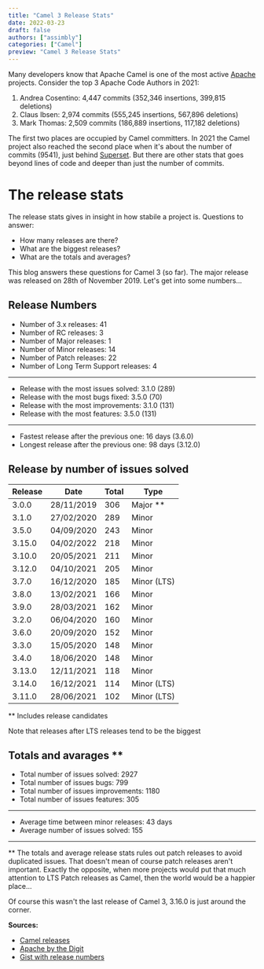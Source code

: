 ```yaml
---
title: "Camel 3 Release Stats"
date: 2022-03-23
draft: false
authors: ["assimbly"]
categories: ["Camel"]
preview: "Camel 3 Release Stats"
---
```


Many developers know that Apache Camel is one of the most active [Apache](https://apache.org/) projects. Consider the top 3 Apache Code Authors in 2021:

1.   Andrea Cosentino: 4,447 commits (352,346 insertions, 399,815 deletions)
2.   Claus Ibsen: 2,974 commits (555,245 insertions, 567,896 deletions)
3.   Mark Thomas: 2,509 commits (186,889 insertions, 117,182 deletions)

The first two places are occupied by Camel committers. In 2021 the Camel project also reached the second place when it's about the number of commits (9541), just behind [Superset](https://superset.apache.org/). 
But there are other stats that goes beyond lines of code and deeper than just the number of commits. 

# The release stats

The release stats gives in insight in how stabile a project is. Questions to answer:

* How many releases are there?
* What are the biggest releases?
* What are the totals and averages?

This blog answers these questions for Camel 3 (so far). The major release was released on 28th of November 2019. Let's get into some numbers...


## Release Numbers

* Number of 3.x releases: 41
* Number of RC releases: 3
* Number of Major releases: 1
* Number of Minor releases: 14
* Number of Patch releases: 22
* Number of Long Term Support releases: 4

---
* Release with the most issues solved: 3.1.0 (289)
* Release with the most bugs fixed: 3.5.0 (70)
* Release with the most improvements: 3.1.0 (131)
* Release with the most features: 3.5.0 (131)
---
* Fastest release after the previous one: 16 days (3.6.0)
* Longest release after the previous one: 98 days (3.12.0)


## Release by number of issues solved

| Release | Date       | Total | Type        |
| ------- | ---------- | ----- | ----------- |
| 3.0.0   | 28/11/2019 | 306   | Major **      |
| 3.1.0   | 27/02/2020 | 289   | Minor       |
| 3.5.0   | 04/09/2020 | 243   | Minor       |
| 3.15.0  | 04/02/2022 | 218   | Minor       |
| 3.10.0  | 20/05/2021 | 211   | Minor       |
| 3.12.0  | 04/10/2021 | 205   | Minor       |
| 3.7.0   | 16/12/2020 | 185   | Minor (LTS) |
| 3.8.0   | 13/02/2021 | 166   | Minor       |
| 3.9.0   | 28/03/2021 | 162   | Minor       |
| 3.2.0   | 06/04/2020 | 160   | Minor       |
| 3.6.0   | 20/09/2020 | 152   | Minor       |
| 3.3.0   | 15/05/2020 | 148   | Minor       |
| 3.4.0   | 18/06/2020 | 148   | Minor       |
| 3.13.0  | 12/11/2021 | 118   | Minor       |
| 3.14.0  | 16/12/2021 | 114   | Minor (LTS) |
| 3.11.0  | 28/06/2021 | 102   | Minor (LTS) |

** Includes release candidates

Note that releases after LTS releases tend to be the biggest

## Totals and avarages **

* Total number of issues solved: 2927
* Total number of issues bugs: 799
* Total number of issues improvements: 1180
* Total number of issues features: 305
---
* Average time between minor releases: 43 days
* Average number of issues solved: 155
---
 
** The totals and average release stats rules out patch releases to avoid duplicated issues. That doesn't mean of course patch releases aren't important.
Exactly the opposite, when more projects would put that much attention to LTS Patch releases as Camel, then the world would be a happier place...

Of course this wasn't the last release of Camel 3, 3.16.0 is just around the corner.

**Sources:**

* [Camel releases](camel.apache.org/releases/)
* [Apache by the Digit](https://blogs.apache.org/foundation/entry/apache-in-2021-by-the)
* [Gist with release numbers](https://gist.github.com/assimbly/dc7cbd9aa90b67e42e5f66a84aae996f)

